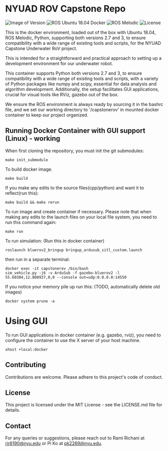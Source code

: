 # NYUAD ROV Capstone Repo

![Image of Version](https://img.shields.io/badge/version-latest-blue)
![ROS Ubuntu 18.04 Docker](https://img.shields.io/badge/docker-ROS%20Ubuntu%2018.04-blue)
![ROS Melodic](https://img.shields.io/badge/ROS-Melodic-brightgreen)
![License](https://img.shields.io/badge/license-Open-blue.svg)

This is the docker environment, loaded out of the box with Ubuntu 18.04, ROS Melodic, Python, supporting both versions 2.7 and 3, to ensure compatibility with a wide range of existing tools and scripts, for the NYUAD Capstone Underwater RoV project.

This is intended for a straightforward and practical approach to setting up a development environment for our underwater robot. 

This container supports Python both versions 2.7 and 3, to ensure compatibility with a wide range of existing tools and scripts, with a variety of Python packages like numpy and scipy, essential for data analysis and algorithm development. Additionally, the setup facilitates GUI applications, crucial for visual tools like RViz, gazebo out of the box.

We ensure the ROS environment is always ready by sourcing it in the bashrc file, and we set our working directory to '/capstonerov' in mounted docker container to keep our project organized. 

## Running Docker Container with GUI support (Linux) - working
When first cloning the repository, you must init the git submodules:
```
make init_submodule
```

To build docker image. 
```
make build
```

If you make any edits to the source files(cpp/python) and want it to reflect(run this):
```
make build && make rerun
```

To run image and create container if necessary. Please note that when making any edits to the launch files on your local file system, you need to run this command again:
```
make run
```

To run simulation: (Run this in docker container)
```
roslaunch bluerov2_bringup bringup_ardusub_sitl_custom.launch
```
then run in a separate terminal:
```
docker exec -it capstonerov /bin/bash
sim_vehicle.py -j6 -v ArduSub -f gazebo-bluerov2 -l 55.60304,12.808937,0,0 --console out=udp:0.0.0.0:14550 
```

If you notice your memory pile up run this: (TODO, automatically delete old images)
```
docker system prune -a
```
# Using GUI

To run GUI applications in docker container (e.g. gazebo, rviz), you need to configure the container to use the X server of your host machine.

```
xhost +local:docker
```

## Contributing
Contributions are welcome. Please adhere to this project's code of conduct.

## License
This project is licensed under the MIT License - see the LICENSE.md file for details.

## Contact
For any queries or suggestions, please reach out to Rami Richani at rir8190@nyu.edu or Pi Ko at pk2269@nyu.edu.
